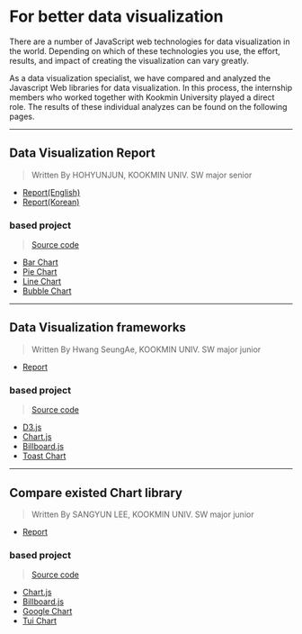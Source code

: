 # For better data visualization

There are a number of JavaScript web technologies for data visualization in the world. Depending on which of these technologies you use, the effort, results, and impact of creating the visualization can vary greatly.

As a data visualization specialist, we have compared and analyzed the Javascript Web libraries for data visualization. In this process, the internship members who worked together with Kookmin University played a direct role. The results of these individual analyzes can be found on the following pages.

***

## Data Visualization Report
> Written By HOHYUNJUN, KOOKMIN UNIV. SW major senior
* [Report(English)](./HohyunJun/DataVisualizationReport(Eng).md)
* [Report(Korean)](./HohyunJun/DataVisualizationReport(Kor).md)
### based project
> [Source code](./HohyunJun/Data_Visualization)
* [Bar Chart](https://neuroassociates.github.io/DataVisualizationReport/HohyunJun/Data_Visualization/BarChart.html)
* [Pie Chart](https://neuroassociates.github.io/DataVisualizationReport/HohyunJun/Data_Visualization/PieChart.html)
* [Line Chart](https://neuroassociates.github.io/DataVisualizationReport/HohyunJun/Data_Visualization/LineChart.html)
* [Bubble Chart](https://neuroassociates.github.io/DataVisualizationReport/HohyunJun/Data_Visualization/BubbleChart.html)
***

## Data Visualization frameworks
> Written By Hwang SeungAe, KOOKMIN UNIV. SW major junior
* [Report](./HwangSeungAe/README.md)
### based project
> [Source code](./HwangSeungAe)
* [D3.js](https://neuroassociates.github.io/DataVisualizationReport/HwangSeungAe/D3JS.html)
* [Chart.js](https://neuroassociates.github.io/DataVisualizationReport/HwangSeungAe/ChartJS.html)
* [Billboard.js](https://neuroassociates.github.io/DataVisualizationReport/HwangSeungAe/BillBoardJS.html)
* [Toast Chart](https://neuroassociates.github.io/DataVisualizationReport/HwangSeungAe/toastChart.html)

***

## Compare existed Chart library
> Written By SANGYUN LEE, KOOKMIN UNIV. SW major junior
* [Report](./SANGYUNLEE/README.md)
### based project
> [Source code](./SANGYUNLEE)
* [Chart.js](https://neuroassociates.github.io/DataVisualizationReport/SANGYUNLEE/groupChartjs.html)
* [Billboard.js](https://neuroassociates.github.io/DataVisualizationReport/SANGYUNLEE/groupBillboard.html)
* [Google Chart](https://neuroassociates.github.io/DataVisualizationReport/SANGYUNLEE/groupGchart.html)
* [Tui Chart](https://neuroassociates.github.io/DataVisualizationReport/SANGYUNLEE/groupTui.html)
